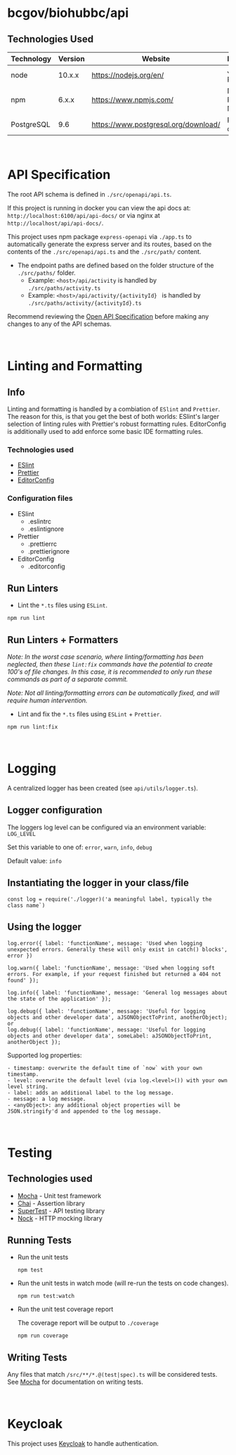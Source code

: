 # bcgov/biohubbc/api

## Technologies Used

| Technology | Version | Website                              | Description          |
| ---------- | ------- | ------------------------------------ | -------------------- |
| node       | 10.x.x  | https://nodejs.org/en/               | JavaScript Runtime   |
| npm        | 6.x.x   | https://www.npmjs.com/               | Node Package Manager |
| PostgreSQL | 9.6     | https://www.postgresql.org/download/ | PSQL database        |

<br />

# API Specification

The root API schema is defined in `./src/openapi/api.ts`.

If this project is running in docker you can view the api docs at: `http://localhost:6100/api/api-docs/` or via nginx at `http://localhost/api/api-docs/`.

This project uses npm package `express-openapi` via `./app.ts` to automatically generate the express server and its routes, based on the contents of the `./src/openapi/api.ts` and the `./src/path/` content.

- The endpoint paths are defined based on the folder structure of the `./src/paths/` folder.
  - Example: `<host>/api/activity` is handled by `./src/paths/activity.ts`
  - Example: `<host>/api/activity/{activityId} ` is handled by `./src/paths/activity/{activityId}.ts`

Recommend reviewing the [Open API Specification](https://swagger.io/docs/specification/about/) before making any changes to any of the API schemas.

<br />

# Linting and Formatting

## Info

Linting and formatting is handled by a combiation of `ESlint` and `Prettier`. The reason for this, is that you get the best of both worlds: ESlint's larger selection of linting rules with Prettier's robust formatting rules. EditorConfig is additionally used to add enforce some basic IDE formatting rules.

### Technologies used

- [ESlint](https://eslint.org/)
- [Prettier](https://prettier.io/)
- [EditorConfig](http://editorconfig.org)

### Configuration files

- ESlint
  - .eslintrc
  - .eslintignore
- Prettier
  - .prettierrc
  - .prettierignore
- EditorConfig
  - .editorconfig

## Run Linters

- Lint the `*.ts` files using `ESLint`.

```
npm run lint
```

## Run Linters + Formatters

_Note: In the worst case scenario, where linting/formatting has been neglected, then these `lint:fix` commands have the potential to create 100's of file changes. In this case, it is recommended to only run these commands as part of a separate commit._

_Note: Not all linting/formatting errors can be automatically fixed, and will require human intervention._

- Lint and fix the `*.ts` files using `ESLint` + `Prettier`.

```
npm run lint:fix
```

<br />

# Logging

A centralized logger has been created (see `api/utils/logger.ts`).

## Logger configuration

The loggers log level can be configured via an environment variable: `LOG_LEVEL`

Set this variable to one of: `error`, `warn`, `info`, `debug`

Default value: `info`

## Instantiating the logger in your class/file

```
const log = require('./logger)('a meaningful label, typically the class name`)
```

## Using the logger

```
log.error({ label: 'functionName', message: 'Used when logging unexpected errors. Generally these will only exist in catch() blocks', error })

log.warn({ label: 'functionName', message: 'Used when logging soft errors. For example, if your request finished but returned a 404 not found' });

log.info({ label: 'functionName', message: 'General log messages about the state of the application' });

log.debug({ label: 'functionName', message: 'Useful for logging objects and other developer data', aJSONObjectToPrint, anotherObject);
or
log.debug({ label: 'functionName', message: 'Useful for logging objects and other developer data', someLabel: aJSONObjectToPrint, anotherObject });
```

Supported log properties:

```
- timestamp: overwrite the default time of `now` with your own timestamp.
- level: overwrite the default level (via log.<level>()) with your own level string.
- label: adds an additional label to the log message.
- message: a log message.
- <anyObject>: any additional object properties will be JSON.stringify'd and appended to the log message.
```

<br />

# Testing

## Technologies used

- [Mocha](https://www.npmjs.com/package/mocha) - Unit test framework
- [Chai](https://www.npmjs.com/package/chai) - Assertion library
- [SuperTest](https://www.npmjs.com/package/supertest) - API testing library
- [Nock](https://www.npmjs.com/package/nock) - HTTP mocking library

## Running Tests

- Run the unit tests

  ```
  npm test
  ```

- Run the unit tests in watch mode (will re-run the tests on code changes).

  ```
  npm run test:watch
  ```

- Run the unit test coverage report

  The coverage report will be output to `./coverage`

  ```
  npm run coverage
  ```

## Writing Tests

Any files that match `/src/**/*.@(test|spec).ts` will be considered tests.  
See [Mocha](https://mochajs.org) for documentation on writing tests.

<br />

# Keycloak

This project uses [Keycloak](https://www.keycloak.org/) to handle authentication.
